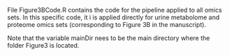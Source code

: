File Figure3BCode.R contains the code for the pipeline applied to all omics sets. In this specific code, it i is applied directly for urine metabolome and proteome omics sets (corresponding to Figure 3B in the manuscript).

Note that the variable mainDir nees to be the main directory where the folder Figure3 is located.
